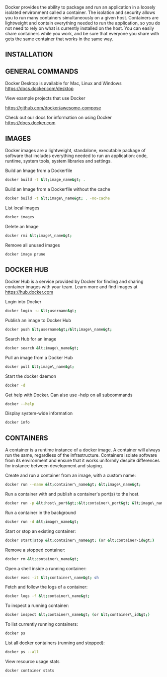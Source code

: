 Docker provides the ability to package and run an application in a loosely isolated environment called a container. The isolation and security allows you to run many containers simultaneously on a given host. Containers are lightweight and contain everything needed to run the application, so you do not need to rely on what is currently installed on the host. You can easily share containers while you work, and be sure that everyone you share with gets the same container that works in the same way.

## INSTALLATION

## GENERAL COMMANDS

Docker Desktop is available for Mac, Linux and Windows https://docs.docker.com/desktop

View example projects that use Docker

https://github.com/docker/awesome-compose

Check out our docs for information on using Docker https://docs.docker.com

## IMAGES

Docker images are a lightweight, standalone, executable package of software that includes everything needed to run an application: code, runtime, system tools, system libraries and settings.

Build an Image from a Dockerfile

```bash
docker build -t &lt;image_name&gt; .
```

Build an Image from a Dockerfile without the cache

```bash
docker build -t &lt;image\_name&gt; . -no-cache
```

List local images

```bash
docker images
```

Delete an Image

```bash
docker rmi &lt;image\_name&gt;
```

Remove all unused images

```bash
docker image prune
```

## DOCKER HUB

Docker Hub is a service provided by Docker for finding and sharing container images with your team. Learn more and find images at https://hub.docker.com

Login into Docker

```bash
docker login -u &lt;username&gt;
```

Publish an image to Docker Hub

```bash
docker push &lt;username&gt;/&lt;image\_name&gt;
```

Search Hub for an image

```bash
docker search &lt;image\_name&gt;
```

Pull an image from a Docker Hub

```bash
docker pull &lt;image\_name&gt;
```

Start the docker daemon

```bash
docker -d
```

Get help with Docker. Can also use -help on all subcommands

```bash
docker --help
```

Display system-wide information

```bash
docker info
```

## CONTAINERS

A container is a runtime instance of a docker image. A container will always run the same, regardless of the infrastructure. Containers isolate software from its environment and ensure that it works uniformly despite differences for instance between development and staging.

Create and run a container from an image, with a custom name: 

```bash
docker run --name &lt;container\_name&gt; &lt;image\_name&gt;
```

Run a container with and publish a container's port(s) to the host.

```bash
docker run -p &lt;host\_port&gt;:&lt;container\_port&gt; &lt;image\_name&gt;
```

Run a container in the background

```bash
docker run -d &lt;image\_name&gt;
```

Start or stop an existing container:

```bash
docker start|stop &lt;container\_name&gt; (or &lt;container-id&gt;)
```

Remove a stopped container:

```bash
docker rm &lt;container\_name&gt;
```

Open a shell inside a running container:

```bash
docker exec -it &lt;container\_name&gt; sh
```

Fetch and follow the logs of a container:

```bash
docker logs -f &lt;container\_name&gt;
```

To inspect a running container:

```bash
docker inspect &lt;container\_name&gt; (or &lt;container\_id&gt;)
```

To list currently running containers: 

```bash
docker ps
```

List all docker containers (running and stopped):

```bash
docker ps --all
```

View resource usage stats

```bash
docker container stats
```